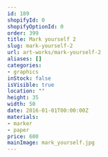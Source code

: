 ```yaml
---
id: 189
shopifyId: 0
shopifyOptionId: 0
order: 399
title: Mark yourself 2
slug: mark-yourself-2
url: art-works/mark-yourself-2
aliases: []
categories:
- graphics
inStock: false
isVisible: true
location: ""
height: 35
width: 50
date: 2016-01-01T00:00:00Z
materials:
- marker
- paper
price: 600
mainImage: mark_yourself.jpg
---
```

